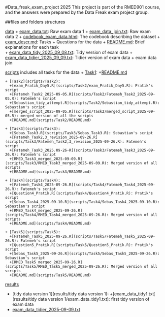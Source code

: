 #Data_freak_exam_project 2025
This project is part of the RMED901 course, and the answers were prepared by the Data Freak exam project group.

##files and folders structures

[data](data)
    + [exam_data.txt](data/exam_data.txt): Raw exam data 1
    + [exam_data_join.txt](data/exam_data_join.txt): Raw exam data 2
    + [codebook_exam_data.html](data/codebook_exam_data.html): The codebook describing the dataset
    + [exam_descr.md](data/exam_descr.md): Tasks + Questions for the data 
    + [README.md](data/README.md): Brief explanations for each task  
    + [exam_data_tidy_2025_09_08.txt](data/exam_data_tidy_2025_09_08.txt): Tidy version of exam data 
    + [exam_data_tidier_2025_09_09.txt](data/exam_data_tidier_2025_09_09.txt): Tidier version of exam data + exam data join

[scripts](scripts)
includes all tasks for the data 
    + [Task1](scripts/Task1):
      +[README.md](scripts/Task1/README.md)
      
    + [Task2](scripts/Task2): 
      +[exam_Pratik_Day5.R](scripts/Task2/exam_Pratik_Day5.R): Pratik's script 
      +[Fatemeh_Task2_2025-09-05.R](scripts/Task2/Fatemeh_Task2_2025-09-05.R): Fatemeh's script
      +[Sebastian_tidy_attempt.R](scripts/Task2/Sebastian_tidy_attempt.R): Sebastian's script
      +[merged_script_2025-09-05.R](scripts/Task2/merged_script_2025-09-05.R): merged version of all the scripts 
      +[README.md](scripts/Task2/README.md)
      
    + [Task3](scripts/Task3):
      +[Sebas_Task3.R](scripts/Task3/Sebas_Task3.R): Sebastian's script
      +[Fatemeh_Task2,3_revision_2025-09-26.R](scripts/Task3/Fatemeh_Task2,3_revision_2025-09-26.R): Fatemeh's script
      +[Fatemeh_Task3_2025.09-26-R](scripts/Task3/Fatemeh_Task3_2025-09-26.R): Fatemeh's script
      +[RMED_Task3_merged_2025-09-09.R](scripts/Task3/RMED_Task3_merged_2025-09-09.R): Merged version of all scripts
      +[README.md](scripts/Task3/README.md)
      
    + [Task4](scripts/Task4):
      +[Fatemeh_Task4_2025-09-26.R](scripts/Task4/Fatemeh_Task4_2025-09-26.R): Fatemeh's script
      +[Question4_Pratik.R](scripts/Task4/Question4_Pratik.R): Pratik's script
      +[Sebas_Task4_2025-09-10.R](scripts/Task4/Sebas_Task4_2025-09-10.R): Sebastian's script
      +[RMED_Task4_merged_2025-09-26.R](scripts/Task4/RMED_Task4_merged_2025-09-26.R): Merged version of all scripts
      +[README.md](scripts/Task4/README.md)
      
    + [Task5](scripts/Task5):
      +[Fatemeh_Task5_2025-09-26.R](scripts/Task5/Fatemeh_Task5_2025-09-26.R): Fatemeh's script
      +[Question5_Pratik.R](scripts/Task5/Question5_Pratik.R): Pratik's script
      +[Sebas_Task5_2025-09-26.R](scripts/Task5/Sebas_Task5_2025-09-26.R): Sebastian's script
      +[RMED_Task5_merged_2025-09-26.R](scripts/Task5/RMED_Task5_merged_2025-09-26.R): Merged version of all scripts
      +[README.md](scripts/Task5/README.md)
    
[results](results)  
   + [tidy data version 1](results/tidy data version 1):
     +[exam_data_tidy1.txt](results/tidy data version 1/exam_data_tidy1.txt): first tidy version of exam data 
   + [exam_data_tidier_2025-09-09.txt](results/exam_data_tidier_2025-09-09.txt)
    
  